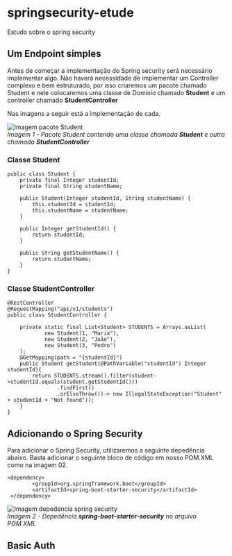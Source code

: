 # springsecurity-etude
Estudo sobre o spring security

## Um Endpoint simples
Antes de começar a implementação do Spring security será necessário implementar algo. Não haverá necessidade de implementar um Controller complexo e bem estruturado, por isso criaremos um pacote chamado Student e nele colocaremos uma classe de Dominio chamado **Student** e um controller chamado **StudentController**

Nas imagens a seguir está a implementação de cada.


![Imagem pacote Student](../assets/pacoteStudent-image1.PNG?raw=true)
<BR />
*Imagem 1 - Pacote Student contendo uma classe chamada **Student** e outra chamada **StudentController***


### Classe Student

```
public class Student {
    private final Integer studentId;
    private final String studentName;

    public Student(Integer studentId, String studentName) {
        this.studentId = studentId;
        this.studentName = studentName;
    }

    public Integer getStudentId() {
        return studentId;
    }

    public String getStudentName() {
        return studentName;
    }
}
```

### Classe StudentController
```
@RestController
@RequestMapping("api/v1/students")
public class StudentController {

    private static final List<Student> STUDENTS = Arrays.asList(
            new Student(1, "Maria"),
            new Student(2, "João"),
            new Student(3, "Pedro")
    );
    @GetMapping(path = "{studentId}")
    public Student getStudent(@PathVariable("studentId") Integer studentId){
        return STUDENTS.stream().filter(student->studentId.equals(student.getStudentId()))
                .findFirst()
                .orElseThrow(()-> new IllegalStateException("Student" + studentId + "Not found"));
    }
}

```
## Adicionando o Spring Security
Para adicionar o Spring Security, utilizaremos a seguinte depedência abaixo. Basta adicionar o seguinte bloco de código em nosso POM.XML como na imagem 02.

```
<dependency>
        <groupId>org.springframework.boot</groupId>
        <artifactId>spring-boot-starter-security</artifactId>
 </dependency>

```
![Imagem depedencia spring security](../assets/depedencia-springsecurity.png?raw=true)
<BR />
*Imagem 2 - Depedência **spring-boot-starter-security** no arquivo POM.XML*


## Basic Auth

